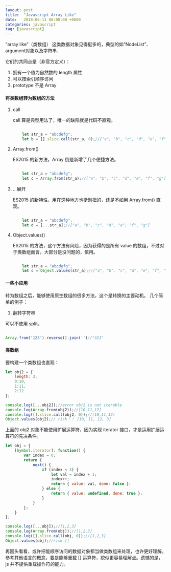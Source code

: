 ```yaml
---
layout: post
title:  "Javascript Array Like"
date:   2018-06-11 08:00:00 +0800
categories: javascript
tag: [javascript]
---
```


“array like”（类数组） 这类数据对象见得挺多的，典型的如“NodeList”、argument对象以及字符串.

<!-- more -->

它们的共同点是（非官方定义）：

1. 拥有一个值为自然数的 length 属性 
2. 可以按索引顺序访问
3. prototype 不是 Array

<!-- more -->

#### 将类数组转为数组的方法

1. call

    call 算是典型用法了，唯一的缺陷就是代码不直观。

    ```javascript

        let str_a = "abcdefg";
        let b = [].slice.call(str_a, 0);//["a", "b", "c", "d", "e", "f", "g"]
    ```

2. Array.from()

    ES2015 的新方法，Array 倒是新增了几个便捷方法。

    ```javascript

        let str_a = "abcdefg";
        let c = Array.from(str_a);//["a", "b", "c", "d", "e", "f", "g"]
    ```

3. ...展开

    ES2015 的新特性，用在这种地方也挺别扭的，还是不如用 Array.from() 直观。

    ```javascript

        let str_a = "abcdefg";
        let d = [...str_a];//["a", "b", "c", "d", "e", "f", "g"]
    ```

4. Object.values()

    ES2015 的方法，这个方法有风险，因为获得的是所有 value 的数组，不过对于类数组而言，大部分是没问题的，慎用。

    ```javascript

        let str_a = "abcdefg";
        let c = Object.values(str_a);//["a", "b", "c", "d", "e", "f", "g"]
    ```

#### 一些小应用
转为数组之后，能够使用原生数组的很多方法，这个是转换的主要动机。
几个简单的例子：

1. 翻转字符串

可以不使用 split。

```javascript

Array.from('123').reverse().join('')//"321"

```

#### 类数组

要构建一个类数组也直观：

```javascript
let obj2 = {
    length: 3,
    0:10,
    1:11,
    2:12
};

console.log([...obj2]);//error obj2 is not iterable
console.log(Array.from(obj2));//[10,11,12]
console.log([].slice.call(obj2, 0));//[10,11,12]
Object.values(obj2);// risk！！ [10, 11, 12, 3]

```

上面的 obj2 对象不能使用扩展运算符，因为实现 iterator 接口，才是运用扩展运算符的先决条件。

```javascript
let obj = {
    [Symbol.iterator]: function() {
        var index = 0;
        return {
            next() {
                if (index < 3) {
                    let val = index + 1;
                    index++;
                    return { value: val, done: false };
                } else {
                    return { value: undefined, done: true };
                }
            }
        };
    }
};

console.log([...obj]);//[1,2,3]
console.log(Array.from(obj));//[1,2,3]
console.log([].slice.call(obj, 0));//[1,2,3]
Object.values(obj);//risk []
```

再回头看看，或许把能顺序访问的数据对象都当做类数组来处理，也许更好理解。参考其他语言的概念，要是能够重载 [] 运算符，貌似更容易理解点。遗憾的是， js 并不提供重载操作符的能力。


